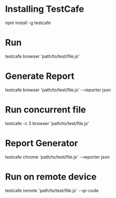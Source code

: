 # Installing TestCafe
npm install -g testcafe

# Run
testcafe browser 'path/to/test/file.js'

# Generate Report
testcafe browser 'path/to/test/file.js' --reporter json

# Run concurrent file
testcafe -c 3 browser 'path/to/test/file.js'

# Report Generator
testcafe chrome 'path/to/test/file.js' --reporter json

# Run on remote device
testcafe remote 'path/to/test/file.js' --qr-code

